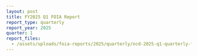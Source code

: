 ```yaml
---
layout: post
title: FY2025 Q1 FOIA Report
report_type: quarterly
report_year: 2025
quarter: 1
report_files:
  - /assets/uploads/foia-reports/2025/quarterly/ncd-2025-q1-quarterly-foia-report.pdf
---
```

